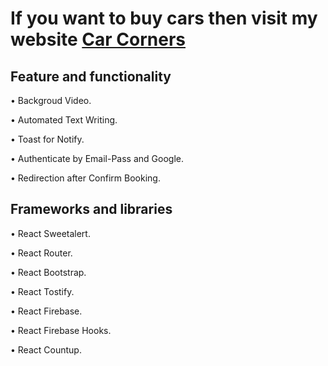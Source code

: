 # If you want to buy cars then visit my website [Car Corners](https://assignment-11-car.web.app/)

## Feature and functionality 

• Backgroud Video.

• Automated Text Writing.

• Toast for Notify.

• Authenticate by Email-Pass and Google.

• Redirection after Confirm Booking.

## Frameworks and libraries
• React Sweetalert.

• React Router.

• React Bootstrap.

• React Tostify.

• React Firebase.

• React Firebase Hooks.

• React Countup.
